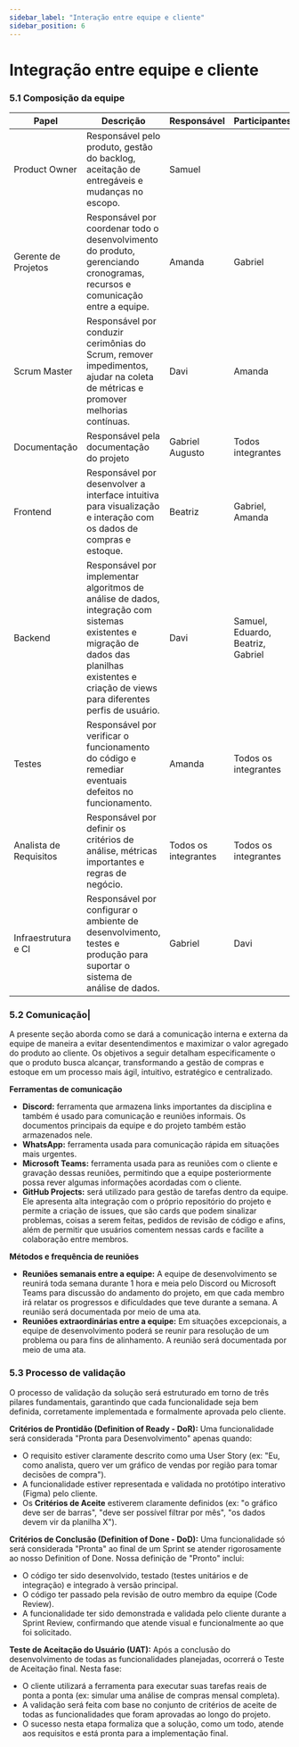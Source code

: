 ```yaml
---
sidebar_label: "Interação entre equipe e cliente"
sidebar_position: 6
---
```

# Integração entre equipe e cliente

### 5.1 Composição da equipe

| Papel              | Descrição                                                                                                                                     | Responsável     | Participantes              |
|--------------------|-----------------------------------------------------------------------------------------------------------------------------------------------|-----------------|----------------------------|
| Product Owner      | Responsável pelo produto, gestão do backlog, aceitação de entregáveis e mudanças no escopo.                                                  | Samuel          |                            |
| Gerente de Projetos| Responsável por coordenar todo o desenvolvimento do produto, gerenciando cronogramas, recursos e comunicação entre a equipe.                  | Amanda          | Gabriel                    |
| Scrum Master       | Responsável por conduzir cerimônias do Scrum, remover impedimentos, ajudar na coleta de métricas e promover melhorias contínuas.              | Davi            | Amanda                     |
| Documentação       | Responsável pela documentação do projeto                                                                                                      | Gabriel Augusto | Todos integrantes          |
| Frontend           | Responsável por desenvolver a interface intuitiva para visualização e interação com os dados de compras e estoque.                           | Beatriz         | Gabriel, Amanda            |
| Backend            | Responsável por implementar algoritmos de análise de dados, integração com sistemas existentes e migração de dados das planilhas existentes e criação de views para diferentes perfis de usuário. | Davi            | Samuel, Eduardo, Beatriz, Gabriel |
| Testes             | Responsável por verificar o funcionamento do código e remediar eventuais defeitos no funcionamento.                                          | Amanda          | Todos os integrantes       |
| Analista de Requisitos | Responsável por definir os critérios de análise, métricas importantes e regras de negócio.                                               | Todos os integrantes | Todos os integrantes   |
| Infraestrutura e CI| Responsável por configurar o ambiente de desenvolvimento, testes e produção para suportar o sistema de análise de dados.                     | Gabriel         | Davi                       |

### 5.2 Comunicação|

A presente seção aborda como se dará a comunicação interna e externa da equipe de maneira a evitar desentendimentos e maximizar o valor agregado do produto ao cliente.
Os objetivos a seguir detalham especificamente o que o produto busca alcançar, transformando a gestão de compras e estoque em um processo mais ágil, intuitivo, estratégico e centralizado.

**Ferramentas de comunicação**

- **Discord:** ferramenta que armazena links importantes da disciplina e também é usado para comunicação e reuniões informais. Os documentos principais da equipe e do projeto também estão armazenados nele.
- **WhatsApp:** ferramenta usada para comunicação rápida em situações mais urgentes.
- **Microsoft Teams:** ferramenta usada para as reuniões com o cliente e gravação dessas reuniões, permitindo que a equipe posteriormente possa rever algumas informações acordadas com o cliente.
- **GitHub Projects:** será utilizado para gestão de tarefas dentro da equipe. Ele apresenta alta integração com o próprio repositório do projeto e permite a criação de issues, que são cards que podem sinalizar problemas, coisas a serem feitas, pedidos de revisão de código e afins, além de permitir que usuários comentem nessas cards e facilite a colaboração entre membros.

**Métodos e frequência de reuniões**

- **Reuniões semanais entre a equipe:** A equipe de desenvolvimento se reunirá toda semana durante 1 hora e meia pelo Discord ou Microsoft Teams para discussão do andamento do projeto, em que cada membro irá relatar os progressos e dificuldades que teve durante a semana. A reunião será documentada por meio de uma ata. 
- **Reuniões extraordinárias entre a equipe:** Em situações excepcionais, a equipe de desenvolvimento poderá se reunir para resolução de um problema ou para fins de alinhamento. A reunião será documentada por meio de uma ata.

### 5.3 Processo de validação 
O processo de validação da solução será estruturado em torno de três pilares fundamentais, garantindo que cada funcionalidade seja bem definida, corretamente implementada e formalmente aprovada pelo cliente.  

**Critérios de Prontidão (Definition of Ready - DoR):** Uma funcionalidade será considerada "Pronta para Desenvolvimento" apenas quando:
  - O requisito estiver claramente descrito como uma User Story (ex: "Eu, como analista, quero ver um gráfico de vendas por região para tomar decisões de compra").
  - A funcionalidade estiver representada e validada no protótipo interativo (Figma) pelo cliente.
  - Os **Critérios de Aceite** estiverem claramente definidos (ex: "o gráfico deve ser de barras", "deve ser possível filtrar por mês", "os dados devem vir da planilha X").

**Critérios de Conclusão (Definition of Done - DoD):** Uma funcionalidade só será considerada "Pronta" ao final de um Sprint se atender rigorosamente ao nosso Definition of Done. Nossa definição de "Pronto" inclui:
  - O código ter sido desenvolvido, testado (testes unitários e de integração) e integrado à versão principal.
  - O código ter passado pela revisão de outro membro da equipe (Code Review).
  - A funcionalidade ter sido demonstrada e validada pelo cliente durante a Sprint Review, confirmando que atende visual e funcionalmente ao que foi solicitado.

**Teste de Aceitação do Usuário (UAT):** Após a conclusão do desenvolvimento de todas as funcionalidades planejadas, ocorrerá o Teste de Aceitação final. Nesta fase:  
  - O cliente utilizará a ferramenta para executar suas tarefas reais de ponta a ponta (ex: simular uma análise de compras mensal completa).
  - A validação será feita com base no conjunto de critérios de aceite de todas as funcionalidades que foram aprovadas ao longo do projeto.
  - O sucesso nesta etapa formaliza que a solução, como um todo, atende aos requisitos e está pronta para a implementação final.

